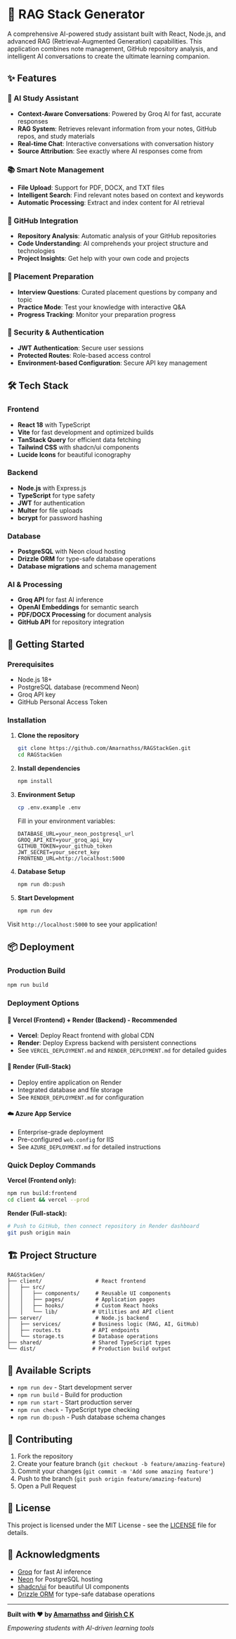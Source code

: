 # 🚀 RAG Stack Generator

A comprehensive AI-powered study assistant built with React, Node.js, and advanced RAG (Retrieval-Augmented Generation) capabilities. This application combines note management, GitHub repository analysis, and intelligent AI conversations to create the ultimate learning companion.

## ✨ Features

### 🤖 AI Study Assistant
- **Context-Aware Conversations**: Powered by Groq AI for fast, accurate responses
- **RAG System**: Retrieves relevant information from your notes, GitHub repos, and study materials
- **Real-time Chat**: Interactive conversations with conversation history
- **Source Attribution**: See exactly where AI responses come from

### 📚 Smart Note Management
- **File Upload**: Support for PDF, DOCX, and TXT files
- **Intelligent Search**: Find relevant notes based on context and keywords
- **Automatic Processing**: Extract and index content for AI retrieval

### 🐙 GitHub Integration
- **Repository Analysis**: Automatic analysis of your GitHub repositories
- **Code Understanding**: AI comprehends your project structure and technologies
- **Project Insights**: Get help with your own code and projects

### 🎯 Placement Preparation
- **Interview Questions**: Curated placement questions by company and topic
- **Practice Mode**: Test your knowledge with interactive Q&A
- **Progress Tracking**: Monitor your preparation progress

### 🔐 Security & Authentication
- **JWT Authentication**: Secure user sessions
- **Protected Routes**: Role-based access control
- **Environment-based Configuration**: Secure API key management

## 🛠️ Tech Stack

### Frontend
- **React 18** with TypeScript
- **Vite** for fast development and optimized builds
- **TanStack Query** for efficient data fetching
- **Tailwind CSS** with shadcn/ui components
- **Lucide Icons** for beautiful iconography

### Backend
- **Node.js** with Express.js
- **TypeScript** for type safety
- **JWT** for authentication
- **Multer** for file uploads
- **bcrypt** for password hashing

### Database
- **PostgreSQL** with Neon cloud hosting
- **Drizzle ORM** for type-safe database operations
- **Database migrations** and schema management

### AI & Processing
- **Groq API** for fast AI inference
- **OpenAI Embeddings** for semantic search
- **PDF/DOCX Processing** for document analysis
- **GitHub API** for repository integration

## 🚀 Getting Started

### Prerequisites
- Node.js 18+ 
- PostgreSQL database (recommend Neon)
- Groq API key
- GitHub Personal Access Token

### Installation

1. **Clone the repository**
   ```bash
   git clone https://github.com/Amarnathss/RAGStackGen.git
   cd RAGStackGen
   ```

2. **Install dependencies**
   ```bash
   npm install
   ```

3. **Environment Setup**
   ```bash
   cp .env.example .env
   ```
   
   Fill in your environment variables:
   ```env
   DATABASE_URL=your_neon_postgresql_url
   GROQ_API_KEY=your_groq_api_key
   GITHUB_TOKEN=your_github_token
   JWT_SECRET=your_secret_key
   FRONTEND_URL=http://localhost:5000
   ```

4. **Database Setup**
   ```bash
   npm run db:push
   ```

5. **Start Development**
   ```bash
   npm run dev
   ```

Visit `http://localhost:5000` to see your application!

## 📦 Deployment

### Production Build
```bash
npm run build
```

### Deployment Options

#### 🚀 Vercel (Frontend) + Render (Backend) - Recommended
- **Vercel**: Deploy React frontend with global CDN
- **Render**: Deploy Express backend with persistent connections
- See `VERCEL_DEPLOYMENT.md` and `RENDER_DEPLOYMENT.md` for detailed guides

#### 🔧 Render (Full-Stack)
- Deploy entire application on Render
- Integrated database and file storage
- See `RENDER_DEPLOYMENT.md` for configuration

#### ☁️ Azure App Service
- Enterprise-grade deployment
- Pre-configured `web.config` for IIS
- See `AZURE_DEPLOYMENT.md` for detailed instructions

### Quick Deploy Commands

**Vercel (Frontend only):**
```bash
npm run build:frontend
cd client && vercel --prod
```

**Render (Full-stack):**
```bash
# Push to GitHub, then connect repository in Render dashboard
git push origin main
```

## 🏗️ Project Structure

```
RAGStackGen/
├── client/                 # React frontend
│   ├── src/
│   │   ├── components/     # Reusable UI components
│   │   ├── pages/          # Application pages
│   │   ├── hooks/          # Custom React hooks
│   │   └── lib/           # Utilities and API client
├── server/                 # Node.js backend
│   ├── services/          # Business logic (RAG, AI, GitHub)
│   ├── routes.ts          # API endpoints
│   └── storage.ts         # Database operations
├── shared/                # Shared TypeScript types
└── dist/                  # Production build output
```

## 🔧 Available Scripts

- `npm run dev` - Start development server
- `npm run build` - Build for production
- `npm run start` - Start production server
- `npm run check` - TypeScript type checking
- `npm run db:push` - Push database schema changes

## 🤝 Contributing

1. Fork the repository
2. Create your feature branch (`git checkout -b feature/amazing-feature`)
3. Commit your changes (`git commit -m 'Add some amazing feature'`)
4. Push to the branch (`git push origin feature/amazing-feature`)
5. Open a Pull Request

## 📄 License

This project is licensed under the MIT License - see the [LICENSE](LICENSE) file for details.

## 🙏 Acknowledgments

- [Groq](https://groq.com/) for fast AI inference
- [Neon](https://neon.tech/) for PostgreSQL hosting
- [shadcn/ui](https://ui.shadcn.com/) for beautiful UI components
- [Drizzle ORM](https://orm.drizzle.team/) for type-safe database operations

---

**Built with ❤️ by [Amarnathss](https://github.com/Amarnathss) and [Girish C K](https://github.com/Percyjackson-ck)**

*Empowering students with AI-driven learning tools*
